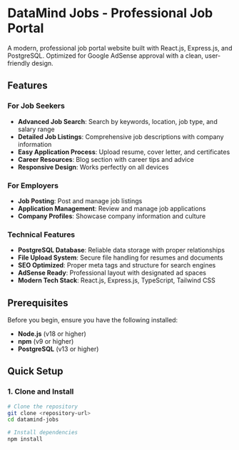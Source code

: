# DataMind Jobs - Professional Job Portal

A modern, professional job portal website built with React.js, Express.js, and PostgreSQL. Optimized for Google AdSense approval with a clean, user-friendly design.

## Features

### For Job Seekers
- **Advanced Job Search**: Search by keywords, location, job type, and salary range
- **Detailed Job Listings**: Comprehensive job descriptions with company information
- **Easy Application Process**: Upload resume, cover letter, and certificates
- **Career Resources**: Blog section with career tips and advice
- **Responsive Design**: Works perfectly on all devices

### For Employers
- **Job Posting**: Post and manage job listings
- **Application Management**: Review and manage job applications
- **Company Profiles**: Showcase company information and culture

### Technical Features
- **PostgreSQL Database**: Reliable data storage with proper relationships
- **File Upload System**: Secure file handling for resumes and documents
- **SEO Optimized**: Proper meta tags and structure for search engines
- **AdSense Ready**: Professional layout with designated ad spaces
- **Modern Tech Stack**: React.js, Express.js, TypeScript, Tailwind CSS

## Prerequisites

Before you begin, ensure you have the following installed:
- **Node.js** (v18 or higher)
- **npm** (v9 or higher)
- **PostgreSQL** (v13 or higher)

## Quick Setup

### 1. Clone and Install

```bash
# Clone the repository
git clone <repository-url>
cd datamind-jobs

# Install dependencies
npm install
